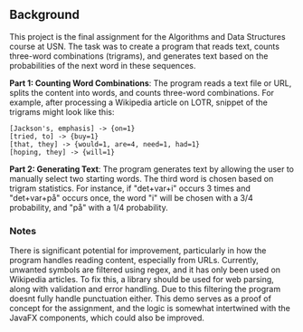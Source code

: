 ## Background

This project is the final assignment for the Algorithms and Data Structures course at USN. The task was to create a program that reads text, counts three-word combinations (trigrams), and generates text based on the probabilities of the next word in these sequences.

**Part 1: Counting Word Combinations**: The program reads a text file or URL, splits the content into words, and counts three-word combinations. For example, after processing a Wikipedia article on LOTR, snippet of the trigrams might look like this:

    [Jackson's, emphasis] -> {on=1}
    [tried, to] -> {buy=1}
    [that, they] -> {would=1, are=4, need=1, had=1}
    [hoping, they] -> {will=1}

**Part 2: Generating Text**: The program generates text by allowing the user to manually select two starting words. The third word is chosen based on trigram statistics. For instance, if "det+var+i" occurs 3 times and "det+var+på" occurs once, the word "i" will be chosen with a 3/4 probability, and "på" with a 1/4 probability.

### Notes
There is significant potential for improvement, particularly in how the program handles reading content, especially from URLs. Currently, unwanted symbols are filtered using regex, and it has only been used on Wikipedia articles. To fix this, a library should be used for web parsing, along with validation and error handling. Due to this filtering the program doesnt fully handle punctuation either. This demo serves as a proof of concept for the assignment, and the logic is somewhat intertwined with the JavaFX components, which could also be improved.